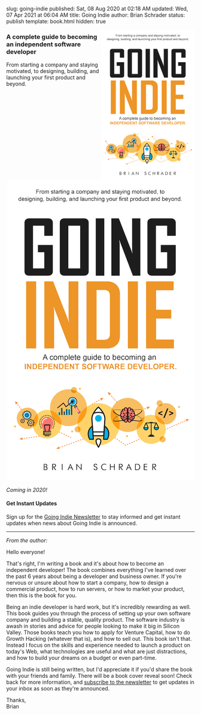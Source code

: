 slug: going-indie
published: Sat, 08 Aug 2020 at 02:18 AM
updated: Wed, 07 Apr 2021 at 06:04 AM
title: Going Indie
author: Brian Schrader
status: publish
template: book.html
hidden: true

<style>
    p { text-indent: 0px; }
</style>

<img
    class="not-too-small hide-on-mobile"
    style="float:right;width:250px;height:auto;"
    src="/images/going-indie/cover.jpg"
    width="250px"
/>

### A complete guide to becoming an independent software developer

From starting a company and staying motivated, to designing, building, and launching your first product and beyond.

<center class="show-on-mobile">
  <img src="/images/going-indie/cover.jpg"/>
</center>

*Coming in 2020!*


#### Get Instant Updates

Sign up for the [Going Indie Newsletter][1] to stay informed and get instant updates when news about Going Indie is announced.

[1]: https://tinyletter.com/goingindie

---

*From the author:*

Hello everyone!

That's right, I'm writing a book and it's about how to become an independent developer! The book combines everything I've learned over the past 6 years about being a developer and business owner. If you're nervous or unsure about how to start a company, how to design a commercial product, how to run servers, or how to market your product, then this is the book for you.

Being an indie developer is hard work, but it's incredibly rewarding as well. This book guides you through the process of setting up your own software company and building a stable, quality product. The software industry is awash in stories and advice for people looking to make it big in Silicon Valley. Those books teach you how to apply for Venture Capital, how to do Growth Hacking (whatever that is), and how to sell out. This book isn't that. Instead I focus on the skills and experience needed to launch a product on today's Web, what technologies are useful and what are just distractions, and how to build your dreams on a budget or even part-time.

Going Indie is still being written, but I'd appreciate it if you'd share the book with your friends and family. There will be a book cover reveal soon! Check back for more information, and [subscribe to the newsletter][1] to get updates in your inbox as soon as they're announced.

Thanks,<br />
Brian
